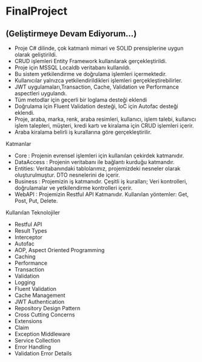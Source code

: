 # FinalProject
## (Geliştirmeye Devam Ediyorum...)
<ul>
  <li> Proje C# dilinde, çok katmanlı mimari ve SOLID prensiplerine uygun olarak geliştirildi. </li>
  <li> CRUD işlemleri Entity Framework kullanılarak gerçekleştirildi. </li>
  <li> Proje için MSSQL Localdb veritabanı kullanıldı. </li>
  <li> Bu sistem yetkilendirme ve doğrulama işlemleri içermektedir. </li>
  <li> Kullanıcılar yalnızca yetkilendirildikleri işlemleri gerçekleştirebilirler. </li>
  <li> JWT uygulamaları,Transaction, Cache, Validation ve Performance aspectleri uygulandı. </li>
  <li> Tüm metodlar için geçerli bir loglama desteği eklendi </li>
  <li> Doğrulama için Fluent Validation desteği, IoC için Autofac desteği eklendi. </li>
  <li> Proje, araba, marka, renk, araba resimleri, kullanıcı, işlem talebi, kullanıcı işlem talepleri, müşteri, kredi kartı ve kiralama için CRUD işlemleri içerir. </li>
  <li> Araba kiralama belirli iş kurallarına göre gerçekleştirilir. </li>
</ul>
Katmanlar
<ul>
  <li> Core : Projenin evrensel işlemleri için kullanılan çekirdek katmanıdır. </li>
  <li> DataAccess : Projenin veritabanı ile bağlantı kurduğu katmandır. </li>
  <li> Entities: Veritabanındaki tablolarımız, projemizdeki nesneler olarak oluşturulmuştur. DTO nesnelerini de içerir. </li>
  <li> Business : Projemizin iş katmanıdır. Çeşitli iş kuralları; Veri kontrolleri, doğrulamalar ve yetkilendirme kontrolleri içerir. </li>
  <li> WebAPI : Projemizin Restful API Katmanıdır. Kullanılan yöntemler: Get, Post, Put, Delete. </li>
</ul>
Kullanılan Teknolojiler
<ul>
  <li> Restful API </li>
  <li> Result Types </li>
  <li> Interceptor </li>
  <li> Autofac </li>
  <li> AOP, Aspect Oriented Programming </li>
  <li> Caching </li>
  <li> Performance </li>
  <li> Transaction </li>
  <li> Validation </li>
  <li> Logging </li>
  <li> Fluent Validation </li>
  <li> Cache Management </li>
  <li> JWT Authentication </li>
  <li> Repository Design Pattern </li>
  <li> Cross Cutting Concerns </li>
  <li> Extensions </li>
  <li> Claim </li>
  <li> Exception Middleware </li>
  <li> Service Collection </li>
  <li> Error Handling </li>
  <li> Validation Error Details </li>
 </ul>
